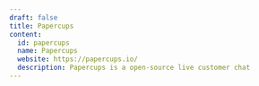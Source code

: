 ```yaml
---
draft: false
title: Papercups
content:
  id: papercups
  name: Papercups
  website: https://papercups.io/
  description: Papercups is a open-source live customer chat
---
```

